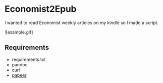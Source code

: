 # Economist2Epub

I wanted to read Economist weekly articles on my kindle so I made a script.

![example.gif]

## Requirements
- requirements.txt
- pandoc
- curl
- [papeer](https://github.com/lapwat/papeer)
